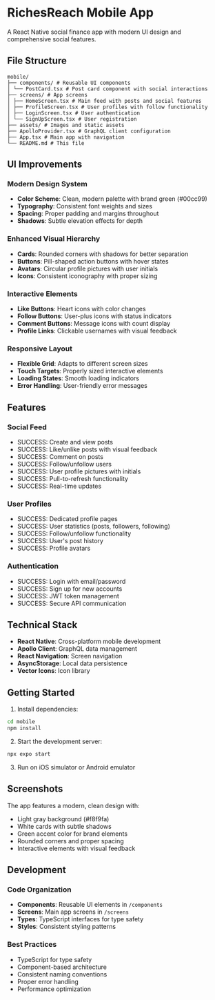 # RichesReach Mobile App
A React Native social finance app with modern UI design and comprehensive social features.
## File Structure
```
mobile/
├── components/ # Reusable UI components
│ └── PostCard.tsx # Post card component with social interactions
├── screens/ # App screens
│ ├── HomeScreen.tsx # Main feed with posts and social features
│ ├── ProfileScreen.tsx # User profiles with follow functionality
│ ├── LoginScreen.tsx # User authentication
│ └── SignUpScreen.tsx # User registration
├── assets/ # Images and static assets
├── ApolloProvider.tsx # GraphQL client configuration
├── App.tsx # Main app with navigation
└── README.md # This file
```
## UI Improvements
### Modern Design System
- **Color Scheme**: Clean, modern palette with brand green (#00cc99)
- **Typography**: Consistent font weights and sizes
- **Spacing**: Proper padding and margins throughout
- **Shadows**: Subtle elevation effects for depth
### Enhanced Visual Hierarchy
- **Cards**: Rounded corners with shadows for better separation
- **Buttons**: Pill-shaped action buttons with hover states
- **Avatars**: Circular profile pictures with user initials
- **Icons**: Consistent iconography with proper sizing
### Interactive Elements
- **Like Buttons**: Heart icons with color changes
- **Follow Buttons**: User-plus icons with status indicators
- **Comment Buttons**: Message icons with count display
- **Profile Links**: Clickable usernames with visual feedback
### Responsive Layout
- **Flexible Grid**: Adapts to different screen sizes
- **Touch Targets**: Properly sized interactive elements
- **Loading States**: Smooth loading indicators
- **Error Handling**: User-friendly error messages
## Features
### Social Feed
- SUCCESS: Create and view posts
- SUCCESS: Like/unlike posts with visual feedback
- SUCCESS: Comment on posts
- SUCCESS: Follow/unfollow users
- SUCCESS: User profile pictures with initials
- SUCCESS: Pull-to-refresh functionality
- SUCCESS: Real-time updates
### User Profiles
- SUCCESS: Dedicated profile pages
- SUCCESS: User statistics (posts, followers, following)
- SUCCESS: Follow/unfollow functionality
- SUCCESS: User's post history
- SUCCESS: Profile avatars
### Authentication
- SUCCESS: Login with email/password
- SUCCESS: Sign up for new accounts
- SUCCESS: JWT token management
- SUCCESS: Secure API communication
## Technical Stack
- **React Native**: Cross-platform mobile development
- **Apollo Client**: GraphQL data management
- **React Navigation**: Screen navigation
- **AsyncStorage**: Local data persistence
- **Vector Icons**: Icon library
## Getting Started
1. Install dependencies:
```bash
cd mobile
npm install
```
2. Start the development server:
```bash
npx expo start
```
3. Run on iOS simulator or Android emulator
## Screenshots
The app features a modern, clean design with:
- Light gray background (#f8f9fa)
- White cards with subtle shadows
- Green accent color for brand elements
- Rounded corners and proper spacing
- Interactive elements with visual feedback
## Development
### Code Organization
- **Components**: Reusable UI elements in `/components`
- **Screens**: Main app screens in `/screens`
- **Types**: TypeScript interfaces for type safety
- **Styles**: Consistent styling patterns
### Best Practices
- TypeScript for type safety
- Component-based architecture
- Consistent naming conventions
- Proper error handling
- Performance optimization
